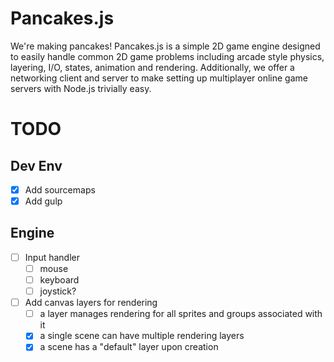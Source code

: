# Pancakes.js
We're making pancakes! Pancakes.js is a simple 2D game engine designed to easily handle common 2D game problems including
arcade style physics, layering, I/O, states, animation and rendering. Additionally, we offer a networking client and server to make setting up multiplayer online game servers with Node.js trivially easy.


# TODO
## Dev Env
- [x] Add sourcemaps
- [x] Add gulp

## Engine
- [ ] Input handler
    - [ ] mouse
    - [ ] keyboard
    - [ ] joystick?
- [ ] Add canvas layers for rendering
    - [ ] a layer manages rendering for all sprites and groups associated with it
    - [x] a single scene can have multiple rendering layers
    - [x] a scene has a "default" layer upon creation